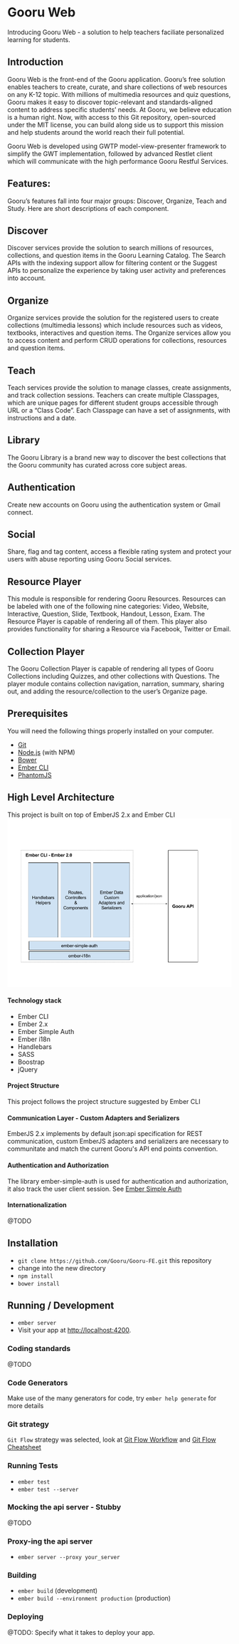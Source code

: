 Gooru Web
=============
Introducing Gooru Web  - a solution to help teachers faciliate personalized learning for students.

## Introduction
Gooru Web is the front-end of the Gooru application. Gooru’s free solution enables teachers to create, curate, and share collections of web resources on any K-12 topic. With millions of multimedia resources and quiz questions, Gooru makes it easy to discover topic-relevant and standards-aligned content to address specific students’ needs.  At Gooru, we believe education is a human right.  Now, with access to this Git repository, open-sourced under the MIT license, you can build along side us to support this mission and help students around the world reach their full potential.

Gooru Web is developed using GWTP model-view-presenter framework to simplify the GWT implementation, followed by advanced Restlet client which will communicate with the high performance Gooru Restful Services. 

## Features:
Gooru’s features fall into four major groups: Discover, Organize, Teach and Study.  Here are short descriptions of each component. 

## Discover
Discover services provide the solution to search millions of resources, collections, and question items in the Gooru Learning Catalog. The Search APIs with the indexing support allow for filtering content or the Suggest APIs to personalize the experience by taking user activity and preferences into account.

## Organize
Organize services provide the solution for the registered users to create collections (multimedia lessons) which include resources such as videos, textbooks, interactives and question items. The Organize services allow you to access content and perform CRUD operations for collections, resources and question items.

## Teach
Teach services provide the solution to manage classes, create assignments, and track collection sessions. Teachers can create multiple Classpages, which are unique pages for different student groups accessible through URL or a “Class Code”. Each Classpage can have a set of assignments, with instructions and a date.

## Library
The Gooru Library is a brand new way to discover the best collections that the Gooru community has curated across core subject areas.

## Authentication
Create new accounts on Gooru using the authentication system or Gmail connect.

## Social
Share, flag and tag content, access a flexible rating system and protect your users with abuse reporting using Gooru Social services.

## Resource Player
This module is responsible for rendering Gooru Resources. Resources can be labeled with one of the following nine categories: Video, Website, Interactive, Question, Slide, Textbook, Handout, Lesson, Exam. The Resource Player is capable of rendering all of them. This player also provides functionality for sharing a Resource via Facebook, Twitter or Email.

## Collection Player
The Gooru Collection Player is capable of rendering all types of Gooru Collections including Quizzes, and other collections with Questions. The player module contains collection navigation, narration, summary, sharing out, and adding the resource/collection to the user’s Organize page.


## Prerequisites

You will need the following things properly installed on your computer.

* [Git](http://git-scm.com/)
* [Node.js](http://nodejs.org/) (with NPM)
* [Bower](http://bower.io/)
* [Ember CLI](http://www.ember-cli.com/)
* [PhantomJS](http://phantomjs.org/)

## High Level Architecture
This project is built on top of EmberJS 2.x and Ember CLI
![Alt text](high-level-architecture.png)

#### Technology stack
* Ember CLI
* Ember 2.x
* Ember Simple Auth
* Ember i18n
* Handlebars
* SASS
* Boostrap
* jQuery

#### Project Structure
This project follows the project structure suggested by Ember CLI

#### Communication Layer - Custom Adapters and Serializers
EmberJS 2.x implements by default json:api specification for REST communication, custom EmberJS adapters and serializers are necessary to communitate and match the current Gooru's API end points convention. 

#### Authentication and Authorization
The library ember-simple-auth is used for authentication and authorization, it also track the user client session. See [Ember Simple Auth](http://ember-simple-auth.com/)

#### Internationalization
@TODO

## Installation

* `git clone https://github.com/Gooru/Gooru-FE.git` this repository
* change into the new directory
* `npm install`
* `bower install`

## Running / Development

* `ember server`
* Visit your app at [http://localhost:4200](http://localhost:4200).

### Coding standards
@TODO

### Code Generators

Make use of the many generators for code, try `ember help generate` for more details

### Git strategy
`Git Flow` strategy was selected, look at [Git Flow Workflow](https://www.atlassian.com/git/tutorials/comparing-workflows/gitflow-workflow/) and [Git Flow Cheatsheet](http://danielkummer.github.io/git-flow-cheatsheet/)

### Running Tests

* `ember test`
* `ember test --server`

### Mocking the api server - Stubby
@TODO

### Proxy-ing the api server
* `ember server --proxy your_server`

### Building

* `ember build` (development)
* `ember build --environment production` (production)

### Deploying

@TODO: Specify what it takes to deploy your app.

